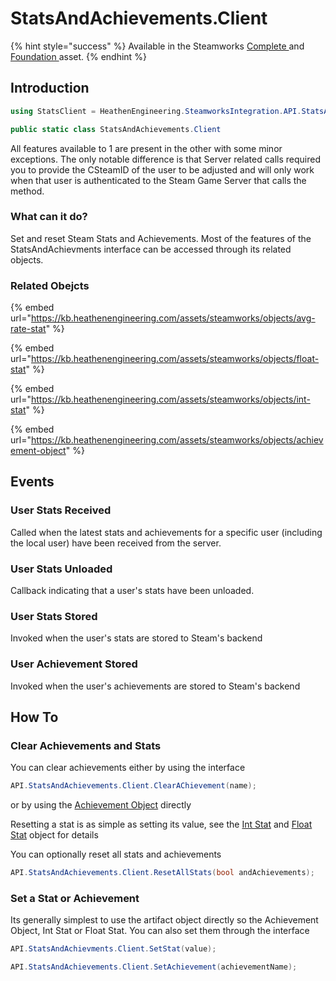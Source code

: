 # StatsAndAchievements.Client

{% hint style="success" %}
Available in the Steamworks [Complete ](https://assetstore.unity.com/packages/tools/utilities/ux-v2-complete-201905)and [Foundation ](https://assetstore.unity.com/packages/tools/utilities/ux-v2-foundation-202671)asset.
{% endhint %}

## Introduction

```csharp
using StatsClient = HeathenEngineering.SteamworksIntegration.API.StatsAndAchievements.Client;
```

```csharp
public static class StatsAndAchievements.Client
```

All features available to 1 are present in the other with some minor exceptions. The only notable difference is that Server related calls required you to provide the CSteamID of the user to be adjusted and will only work when that user is authenticated to the Steam Game Server that calls the method.

### What can it do?

Set and reset Steam Stats and Achievements. Most of the features of the StatsAndAchievments interface can be accessed through its related objects.

### Related Obejcts

{% embed url="https://kb.heathenengineering.com/assets/steamworks/objects/avg-rate-stat" %}

{% embed url="https://kb.heathenengineering.com/assets/steamworks/objects/float-stat" %}

{% embed url="https://kb.heathenengineering.com/assets/steamworks/objects/int-stat" %}

{% embed url="https://kb.heathenengineering.com/assets/steamworks/objects/achievement-object" %}



## Events

### User Stats Received

Called when the latest stats and achievements for a specific user (including the local user) have been received from the server.

### User Stats Unloaded

Callback indicating that a user's stats have been unloaded.

### User Stats Stored

Invoked when the user's stats are stored to Steam's backend

### User Achievement Stored

Invoked when the user's achievements are stored to Steam's backend

## How To

### Clear Achievements and Stats

You can clear achievements either by using the interface

```csharp
API.StatsAndAchievements.Client.ClearAChievement(name);
```

or by using the [Achievement Object](../objects/achievement-object.md) directly

Resetting a stat is as simple as setting its value, see the [Int Stat](../objects/int-stat.md) and [Float Stat](../objects/float-stat.md) object for details

You can optionally reset all stats and achievements

```csharp
API.StatsAndAchievements.Client.ResetAllStats(bool andAchievements);
```

### Set a Stat or Achievement

Its generally simplest to use the artifact object directly so the Achievement Object, Int Stat or Float Stat. You can also set them through the interface

```csharp
API.StatsAndAchievments.Client.SetStat(value);
```

```csharp
API.StatsAndAchievements.Client.SetAchievement(achievementName);
```

